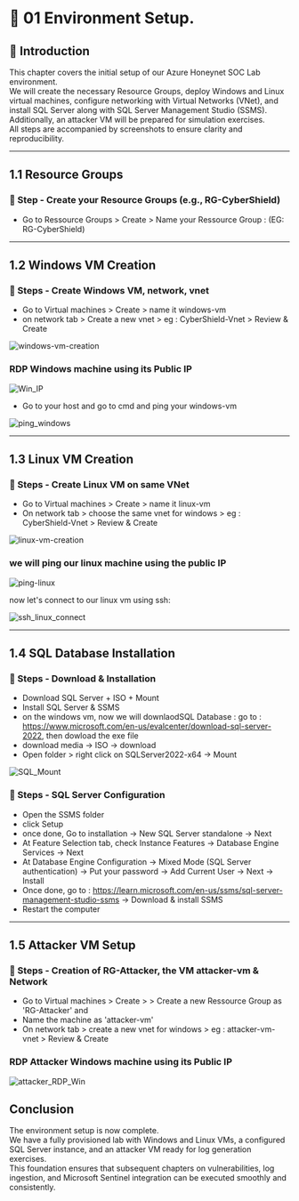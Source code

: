 # 🔴 01 Environment Setup.

## 📝 Introduction
This chapter covers the initial setup of our Azure Honeynet SOC Lab environment.  
We will create the necessary Resource Groups, deploy Windows and Linux virtual machines, configure networking with Virtual Networks (VNet), and install SQL Server along with SQL Server Management Studio (SSMS).  
Additionally, an attacker VM will be prepared for simulation exercises.  
All steps are accompanied by screenshots to ensure clarity and reproducibility.

---

## 1.1 Resource Groups
### 🚀  Step - Create your Resource Groups (e.g., RG-CyberShield)
- Go to Ressource Groups > Create > Name your Ressource Group : (EG: RG-CyberShield)

---

## 1.2 Windows VM Creation
### 🚀  Steps - Create Windows VM, network, vnet
- Go to Virtual machines > Create > name it windows-vm
- on network tab > Create a new vnet > eg : CyberShield-Vnet > Review & Create
     
![windows-vm-creation](https://github.com/AliChoukatli/Azure-Honeynet-SOC-Lab/blob/main/Screenshots/windows-vm-Creation.png)

### RDP Windows machine using its Public IP

![Win_IP](https://github.com/AliChoukatli/Azure-Honeynet-SOC-Lab/blob/main/Screenshots/win_ip.png)

- Go to your host and go to cmd and ping your windows-vm

![ping_windows](https://github.com/AliChoukatli/Azure-Honeynet-SOC-Lab/blob/main/Screenshots/ping-windows.png)

---

## 1.3 Linux VM Creation
### 🚀 Steps - Create Linux VM on same VNet
- Go to Virtual machines > Create > name it linux-vm
- On network tab > choose the same vnet for windows > eg : CyberShield-Vnet > Review & Create

![linux-vm-creation](https://github.com/AliChoukatli/Azure-Honeynet-SOC-Lab/blob/main/Screenshots/linux-vm-creation.png)

### we will ping our linux machine using the public IP

![ping-linux](https://github.com/AliChoukatli/Azure-Honeynet-SOC-Lab/blob/main/Screenshots/ping-linux.png)

now let's connect to our linux vm using ssh:

![ssh_linux_connect](https://github.com/AliChoukatli/Azure-Honeynet-SOC-Lab/blob/main/Screenshots/ssh_linux_connect.png)

---

## 1.4 SQL Database Installation
### 🚀 Steps - Download & Installation
- Download SQL Server + ISO + Mount
- Install SQL Server & SSMS
- on the windows vm, now we will downlaodSQL Database  : go to : https://www.microsoft.com/en-us/evalcenter/download-sql-server-2022, then dowload the exe file
- download media -> ISO -> download
- Open folder  > right click on SQLServer2022-x64 -> Mount

![SQL_Mount](https://github.com/AliChoukatli/CyberShield-SOC-Honeynet-Sentinel/blob/main/Screenshots/SQL_mount.png)

### 🚀 Steps - SQL Server Configuration
- Open the SSMS folder
- click Setup 
- once done, Go to installation -> New SQL Server standalone -> Next 
- At Feature Selection tab, check Instance Features -> Database Engine Services -> Next
- At Database Engine Configuration -> Mixed Mode (SQL Server authentication) -> Put your password -> Add Current User -> Next -> Install
- Once done, go to : https://learn.microsoft.com/en-us/ssms/sql-server-management-studio-ssms -> Download & install SSMS 
- Restart the computer

---

## 1.5 Attacker VM Setup
### 🚀 Steps - Creation of RG-Attacker, the VM attacker-vm & Network
- Go to Virtual machines > Create > > Create a new Ressource Group as 'RG-Attacker' and
- Name the machine as 'attacker-vm'
- On network tab > create a new vnet for windows > eg : attacker-vm-vnet > Review & Create
     
### RDP Attacker Windows machine using its Public IP

![attacker_RDP_Win](https://github.com/AliChoukatli/Azure-Honeynet-SOC-Lab/blob/main/Screenshots/attacker_RDP_Win.png)


## Conclusion
The environment setup is now complete.  
We have a fully provisioned lab with Windows and Linux VMs, a configured SQL Server instance, and an attacker VM ready for log generation exercises.  
This foundation ensures that subsequent chapters on vulnerabilities, log ingestion, and Microsoft Sentinel integration can be executed smoothly and consistently.
